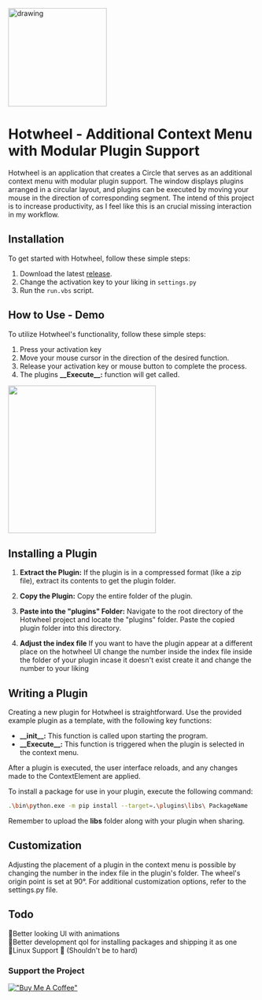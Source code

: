 <img src="https://github.com/Elektroney/Hotwheel/assets/54000878/6e69e396-1ed1-4a4a-8e45-531e81011c1e" alt="drawing" width="200"/> 

# Hotwheel - Additional Context Menu with Modular Plugin Support

Hotwheel is an application that creates a Circle that serves as an additional context menu with modular plugin support. The window displays plugins arranged in a circular layout, and plugins can be executed by moving your mouse in the direction of corresponding segment. The intend of this project is to increase productivity, as I feel like this is an crucial missing interaction in my workflow.




## Installation
To get started with Hotwheel, follow these simple steps:
1. Download the latest [release](https://github.com/Elektroney/Hotwheel/releases/).
2. Change the activation key to your liking in `settings.py`
3. Run the `run.vbs` script.


## How to Use - Demo

To utilize Hotwheel's functionality, follow these simple steps:

1. Press your activation key 
2. Move your mouse cursor in the direction of the desired function.
3. Release your activation key or mouse button to complete the process.
4. The plugins **\_\_Execute\_\_:** function will get called.

  <img src="https://github.com/Elektroney/Hotwheel/assets/54000878/4cb701e9-8623-46e3-b3c3-fdeee72f16b2" width="300" height="300">
  
<br>  

## Installing a Plugin
1. **Extract the Plugin:**
   If the plugin is in a compressed format (like a zip file), extract its contents to get the plugin folder.

2. **Copy the Plugin:**
   Copy the entire folder of the plugin.

3. **Paste into the "plugins" Folder:**
   Navigate to the root directory of the Hotwheel project and locate the "plugins" folder. Paste the copied plugin folder into this directory.

4. **Adjust the index file**
   If you want to have the plugin appear at a different place on the hotwheel UI change the number inside the index file inside the folder of your plugin incase it doesn't exist create it and change the number to your liking

 ## Writing a Plugin
Creating a new plugin for Hotwheel is straightforward. Use the provided example plugin as a template, with the following key functions:

- **\_\_init\_\_:** This function is called upon starting the program.
- **\_\_Execute\_\_:** This function is triggered when the plugin is selected in the context menu.

After a plugin is executed, the user interface reloads, and any changes made to the ContextElement are applied.

To install a package for use in your plugin, execute the following command:

```bash
.\bin\python.exe -m pip install --target=.\plugins\libs\ PackageName
```
Remember to upload the __libs__ folder along with your plugin when sharing. 
## Customization
Adjusting the placement of a plugin in the context menu is possible by changing the number in the index file in the plugin's folder. The wheel's origin point is set at 90°. For additional customization options, refer to the settings.py file.
## Todo
🔲Better looking UI with animations  
🔲Better development qol for installing packages and shipping it as one  
🔲Linux Support 🐧 (Shouldn't be to hard)  

### Support the Project
[!["Buy Me A Coffee"](https://www.buymeacoffee.com/assets/img/custom_images/orange_img.png)](https://ko-fi.com/leonkraim)

